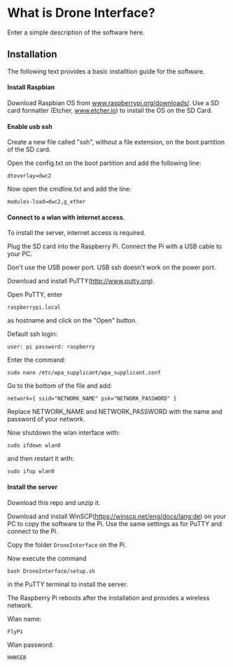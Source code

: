 # What is Drone Interface?
Enter a simple description of the software here.

## Installation
The following text provides a basic installtion guide for the software.

#### Install Raspbian
Download Raspbian OS from www.raspberrypi.org/downloads/.
Use a SD card formatter (Etcher, www.etcher.io) to install the OS on the SD Card.

#### Enable usb ssh
Create a new file called "ssh", without a file extension, on the boot partition of the SD card.

Open the config.txt on the boot partition and add the following line:

`dtoverlay=dwc2`

Now open the cmdline.txt and add the line:

`modules-load=dwc2,g_ether`

#### Connect to a wlan with internet access.
To install the server, internet access is required.

Plug the SD card into the Raspberry Pi. Connect the Pi with a USB cable to your PC.

Don't use the USB power port. USB ssh doesn't work on the power port.

Download and install PuTTY(http://www.putty.org).

Open PuTTY, enter

`raspberrypi.local`

as hostname and click on the "Open" button.

Default ssh login:

`user: pi
password: raspberry`

Enter the command:

`sudo nano /etc/wpa_supplicant/wpa_supplicant.conf`

Go to the bottom of the file and add:

`network={
    ssid="NETWORK_NAME"
    psk="NETWORK_PASSWORD"
}`

Replace NETWORK_NAME and NETWORK_PASSWORD with the name and password of your network.

Now shutdown the wlan interface with:

`sudo ifdown wlan0`

and then restart it with:

`sudo ifup wlan0`

#### Install the server
Download this repo and unzip it.

Download and install WinSCP(https://winscp.net/eng/docs/lang:de) on your PC to copy the software to the Pi. Use the same settings as for PuTTY and connect to the Pi.

Copy the folder `DroneInterface` on the Pi.

Now execute the command

`bash DroneInterface/setup.sh`

in the PuTTY terminal to install the server.

The Raspberry Pi reboots after the installation and provides a wireless network.

Wlan name:

`FlyPi`

Wlan password:

`HHNSEB`

